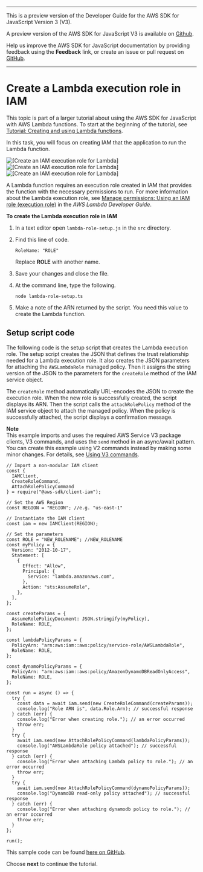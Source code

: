 --------

This is a preview version of the Developer Guide for the AWS SDK for JavaScript Version 3 \(V3\)\.

A preview version of the AWS SDK for JavaScript V3 is available on [Github](https://github.com/aws/aws-sdk-js-v3)\.

Help us improve the AWS SDK for JavaScript documentation by providing feedback using the **Feedback** link, or create an issue or pull request on [GitHub](https://github.com/awsdocs/aws-sdk-for-javascript-v3)\.

--------

# Create a Lambda execution role in IAM<a name="using-lambda-iam-role-setup"></a>

This topic is part of a larger tutorial about using the AWS SDK for JavaScript with AWS Lambda functions\. To start at the beginning of the tutorial, see [Tutorial: Creating and using Lambda functions](using-lambda-functions.md)\.

In this task, you will focus on creating IAM that the application to run the Lambda function\.

![\[Create an IAM execution role for Lambda\]](http://docs.aws.amazon.com/sdk-for-javascript/v3/developer-guide/images/create-iam-role.png)![\[Create an IAM execution role for Lambda\]](http://docs.aws.amazon.com/sdk-for-javascript/v3/developer-guide/)![\[Create an IAM execution role for Lambda\]](http://docs.aws.amazon.com/sdk-for-javascript/v3/developer-guide/)

A Lambda function requires an execution role created in IAM that provides the function with the necessary permissions to run\. For more information about the Lambda execution role, see [Manage permissions: Using an IAM role \(execution role\)](https://docs.aws.amazon.com/lambda/latest/dg/intro-permission-model.html#lambda-intro-execution-role) in the *AWS Lambda Developer Guide*\. 

**To create the Lambda execution role in IAM**

1. In a text editor open `lambda-role-setup.js` in the `src` directory\.

1. Find this line of code\.

   `RoleName: "ROLE"`

   Replace **ROLE** with another name\. 

1. Save your changes and close the file\. 

1. At the command line, type the following\.

   `node lambda-role-setup.ts`

1. Make a note of the ARN returned by the script\. You need this value to create the Lambda function\. 

## Setup script code<a name="using-lambda-s3-setup-script"></a>

The following code is the setup script that creates the Lambda execution role\. The setup script creates the JSON that defines the trust relationship needed for a Lambda execution role\. It also creates the JSON parameters for attaching the `AWSLambdaRole` managed policy\. Then it assigns the string version of the JSON to the parameters for the `createRole` method of the IAM service object\. 

The `createRole` method automatically URL\-encodes the JSON to create the execution role\. When the new role is successfully created, the script displays its ARN\. Then the script calls the `attachRolePolicy` method of the IAM service object to attach the managed policy\. When the policy is successfully attached, the script displays a confirmation message\. 

**Note**  
This example imports and uses the required AWS Service V3 package clients, V3 commands, and uses the `send` method in an async/await pattern\. You can create this example using V2 commands instead by making some minor changes\. For details, see [Using V3 commands](welcome.md#using_v3_commands)\.

```
// Import a non-modular IAM client
const {
  IAMClient,
  CreateRoleCommand,
  AttachRolePolicyCommand
} = require("@aws-sdk/client-iam");

// Set the AWS Region
const REGION = "REGION"; //e.g. "us-east-1"

// Instantiate the IAM client
const iam = new IAMClient(REGION);

// Set the parameters
const ROLE = "NEW_ROLENAME"; //NEW_ROLENAME
const myPolicy = {
  Version: "2012-10-17",
  Statement: [
    {
      Effect: "Allow",
      Principal: {
        Service: "lambda.amazonaws.com",
      },
      Action: "sts:AssumeRole",
    },
  ],
};

const createParams = {
  AssumeRolePolicyDocument: JSON.stringify(myPolicy),
  RoleName: ROLE,
};

const lambdaPolicyParams = {
  PolicyArn: "arn:aws:iam::aws:policy/service-role/AWSLambdaRole",
  RoleName: ROLE,
};

const dynamoPolicyParams = {
  PolicyArn: "arn:aws:iam::aws:policy/AmazonDynamoDBReadOnlyAccess",
  RoleName: ROLE,
};

const run = async () => {
  try {
    const data = await iam.send(new CreateRoleCommand(createParams));
    console.log("Role ARN is", data.Role.Arn); // successful response
  } catch (err) {
    console.log("Error when creating role."); // an error occurred
    throw err;
  }
  try {
    await iam.send(new AttachRolePolicyCommand(lambdaPolicyParams));
    console.log("AWSLambdaRole policy attached"); // successful response
  } catch (err) {
    console.log("Error when attaching Lambda policy to role."); // an error occurred
    throw err;
  }
  try {
    await iam.send(new AttachRolePolicyCommand(dynamoPolicyParams));
    console.log("DynamoDB read-only policy attached"); // successful response
  } catch (err) {
    console.log("Error when attaching dynamodb policy to role."); // an error occurred
    throw err;
  }
};

run();
```

This sample code can be found [here on GitHub](https://github.com/awsdocs/aws-doc-sdk-examples/blob/master/javascriptv3/example_code/lambda/src/lambda-role-setup.ts)\.

Choose **next** to continue the tutorial\.